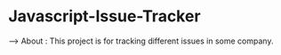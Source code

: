 # Javascript-Issue-Tracker

--> About : This project is for tracking different issues in some company.

